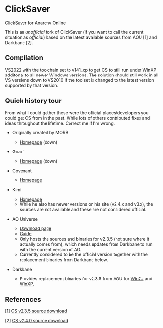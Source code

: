 # ClickSaver
ClickSaver for Anarchy Online

This is an *unofficial* fork of ClickSaver (if you want to call the current situation as *official*) based on the latest available sources from AOU [1] and Darkbane [2].


## Compilation

VS2022 with the toolchain set to v141_xp to get CS to still run under WinXP additonal to all newer Windows versions.
The solution should still work in all VS versions down to VS2010 if the toolset is changed to the latest version supported by that version.


## Quick history tour

From what I could gather these were the official places/developers you could get CS from in the past. While lots of others contributed fixes and ideas throughout the lifetime. Correct me if I'm wrong.

* Originally created by MORB
  - [Homepage](http://a.chavasse.free.fr/ClickSaver) (down)

* Gnarf
  - [Homepage](http://clicksaver.notumwars.com) (down)

* Covenant
  - [Homepage](http://www.halorn.com/clicksaver.html)

* Kimi
  - [Homepage](http://arpa3.net/ao/clicksaver.html)
  - While he also has newer versions on his site (v2.4.x and v3.x), the sources are not available and these are not considered official.

* AO Universe
  - [Download page](http://www.ao-universe.com/index.php?id=29&mid=1&site=AO-Universe%2FMultimedia%2FDownloads%2FTools%2F)
  - [Guide](http://www.ao-universe.com/index.php?id=14&mid=1&site=AO-Universe%2FKnowledge%2FClassic+AO%2F&pid=13&highlight=clicksaver)
  - Only hosts the sources and binaries for v2.3.5 (not sure where it actually comes from), which needs updates from Darkbane to run with the current version of AO.
  - Currently considered to be the official version together with the replacement binaries from Darkbane below.

* Darkbane
  - Provides replacement binaries for v2.3.5 from AOU for [Win7+](http://forums.anarchy-online.com/showthread.php?598983-No-more-clicksaver-item-assistant&p=6073780#post6073780) and [WinXP](http://forums.anarchy-online.com/showthread.php?598983-No-more-clicksaver-item-assistant&p=6077212&viewfull=1#post6077212).


## References

[1] [CS v2.3.5 source download](http://www.ao-universe.com/index.php?id=29&mid=1&site=AO-Universe%2FMultimedia%2FDownloads%2FTools%2F&fid=14&action=download)

[2] [CS v2.4.0 source download](http://www.lastmanut.pwp.blueyonder.co.uk/CS240_Source.zip)
